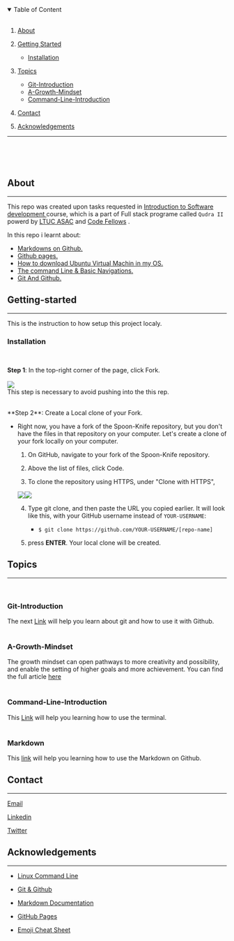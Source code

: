 

<details open>
<summary>Table of Content</summary>
<br>

1. [About](#About)

    <!-- - [Built With](#) -->

2. [Getting Started](#Getting-started)
    - [Installation](#Installation)

3. [Topics](#Topics) 
    - [Git-Introduction](#Git-Introduction)
    - [A-Growth-Mindset](#A-Growth-Mindset)
    - [Command-Line-Introduction](#Command-Line-Introduction
)
4. [Contact](#Contact)
5. [Acknowledgements](#Acknowledgements)
</details>

*** 

<br>
<br>
<br>

## About 
***
This repo was created upon tasks requested in [Introduction to Software development ](https://asac.ltuc.com/courses/code-102-intro-to-software-development/) course, which is a part of Full stack programe called `Qudra II` powerd by [LTUC ASAC](https://asac.ltuc.com/) and [Code Fellows](https://www.codefellows.org/) .

In this repo i learnt about:
- [Markdowns on Github.](https://docs.github.com/en/github/writing-on-github/basic-writing-and-formatting-syntax)
- [Github pages.](https://guides.github.com/features/pages/)
- [How to download Ubuntu Virtual Machin in my OS.](https://codefellows.github.io/setup-guide/)
- [The command Line & Basic Navigations.](https://ryanstutorials.net/linuxtutorial/commandline.php)
- [Git And Github.](https://blog.udemy.com/git-tutorial-a-comprehensive-guide/)

## Getting-started
***
This is the instruction to how setup this project localy.

### Installation 
<br>

**Step 1**: In the top-right corner of the page, click Fork.<br>
<br>
![](https://docs.github.com/assets/images/help/repository/fork_button.jpg)<br>
This step is necessary to avoid pushing into the this rep.

<br>
**Step 2**: Create a Local clone of your Fork.

- Right now, you have a fork of the Spoon-Knife repository, but you don't have the files in that repository on your computer. Let's create a clone of your fork locally on your computer.

    1. On GitHub, navigate to your fork of the Spoon-Knife repository.

    2. Above the list of files, click  Code.

    3. To clone the repository using HTTPS, under "Clone with HTTPS",

    ![](https://docs.github.com/assets/images/help/repository/https-url-clone.png)![](https://docs.github.com/assets/images/help/repository/https-url-clone-cli.png)

    4. Type git clone, and then paste the URL you copied earlier. It will look like this, with your GitHub username instead of `YOUR-USERNAME`:

        - `$ git clone https://github.com/YOUR-USERNAME/[repo-name]`
    
    5. press **ENTER**. Your local clone will be created.


## Topics 
***
<br>

### Git-Introduction 
The next [Link](https://ibrahimbanat.github.io/Reading-Notes/git-intro) will help you learn about git and how to use it with Github. 
<br>
<br>

### A-Growth-Mindset
The growth mindset can open pathways to more creativity and possibility, and enable the setting of higher goals and more achievement.
You can find the full article [here](https://ibrahimbanat.github.io/Reading-Notes/growth-mindset)
<br>
<br>


### Command-Line-Introduction 
This [Link](https://ibrahimbanat.github.io/Reading-Notes/theCodersComputer) will help you learning how to use the terminal.
<br>
<br>

### Markdown 
This [link](https://ibrahimbanat.github.io/Reading-Notes/Markdown) will help you learning how to use the Markdown on Github.

## Contact
***
[Email](Ibrahim.banat.97@gmail.com)

[Linkedin](https://www.linkedin.com/in/ibrahim-banat)
<br>

[Twitter](https://twitter.com/ibr_ba6)





## Acknowledgements
***
* [Linux Command Line](https://ryanstutorials.net/linuxtutorial/commandline.php)
* [Git & Github](https://blog.udemy.com/git-tutorial-a-comprehensive-guide/#1)

* [Markdown Documentation](https://www.markdownguide.org/getting-started)

* [GitHub Pages](https://pages.github.com/)

* [Emoji Cheat Sheet](https://github.com/ikatyang/emoji-cheat-sheet/blob/master/README.md)




